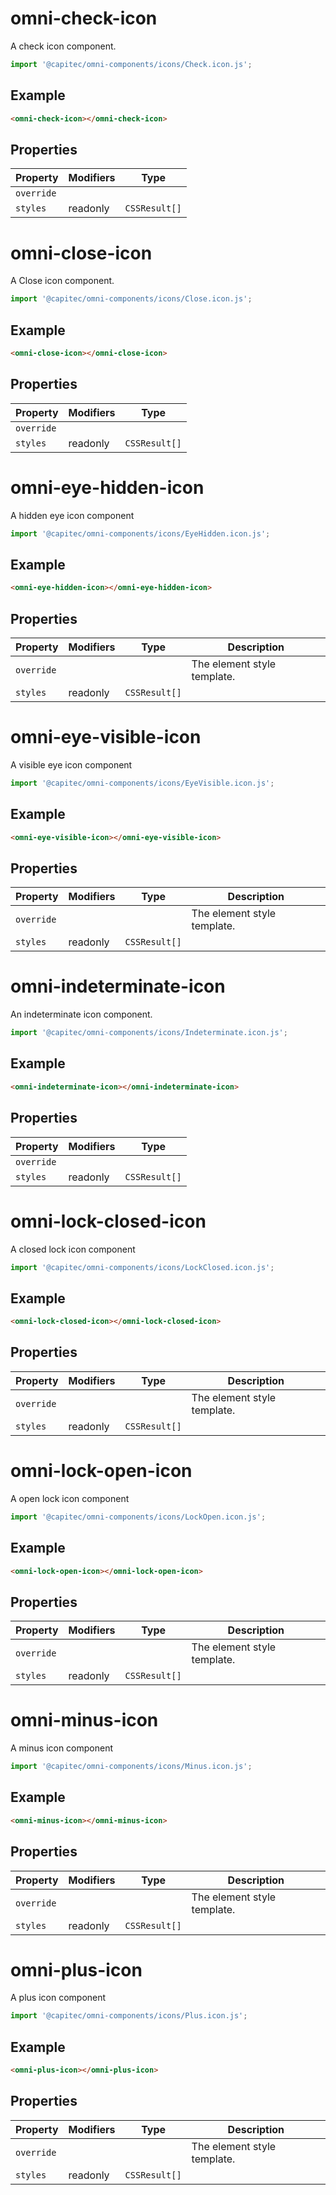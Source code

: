 # omni-check-icon

A check icon component.

```js
import '@capitec/omni-components/icons/Check.icon.js';
```

## Example

```html
<omni-check-icon></omni-check-icon>
```

## Properties

| Property   | Modifiers | Type          |
|------------|-----------|---------------|
| `override` |           |               |
| `styles`   | readonly  | `CSSResult[]` |


# omni-close-icon

A Close icon component.

```js
import '@capitec/omni-components/icons/Close.icon.js';
```

## Example

```html
<omni-close-icon></omni-close-icon>
```

## Properties

| Property   | Modifiers | Type          |
|------------|-----------|---------------|
| `override` |           |               |
| `styles`   | readonly  | `CSSResult[]` |


# omni-eye-hidden-icon

A hidden eye icon component

```js
import '@capitec/omni-components/icons/EyeHidden.icon.js';
```

## Example

```html
<omni-eye-hidden-icon></omni-eye-hidden-icon>
```

## Properties

| Property   | Modifiers | Type          | Description                 |
|------------|-----------|---------------|-----------------------------|
| `override` |           |               | The element style template. |
| `styles`   | readonly  | `CSSResult[]` |                             |


# omni-eye-visible-icon

A visible eye icon component

```js
import '@capitec/omni-components/icons/EyeVisible.icon.js';
```

## Example

```html
<omni-eye-visible-icon></omni-eye-visible-icon>
```

## Properties

| Property   | Modifiers | Type          | Description                 |
|------------|-----------|---------------|-----------------------------|
| `override` |           |               | The element style template. |
| `styles`   | readonly  | `CSSResult[]` |                             |


# omni-indeterminate-icon

An indeterminate icon component.

```js
import '@capitec/omni-components/icons/Indeterminate.icon.js';
```

## Example

```html
<omni-indeterminate-icon></omni-indeterminate-icon>
```

## Properties

| Property   | Modifiers | Type          |
|------------|-----------|---------------|
| `override` |           |               |
| `styles`   | readonly  | `CSSResult[]` |


# omni-lock-closed-icon

A closed lock icon component

```js
import '@capitec/omni-components/icons/LockClosed.icon.js';
```

## Example

```html
<omni-lock-closed-icon></omni-lock-closed-icon>
```

## Properties

| Property   | Modifiers | Type          | Description                 |
|------------|-----------|---------------|-----------------------------|
| `override` |           |               | The element style template. |
| `styles`   | readonly  | `CSSResult[]` |                             |


# omni-lock-open-icon

A open lock icon component

```js
import '@capitec/omni-components/icons/LockOpen.icon.js';
```

## Example

```html
<omni-lock-open-icon></omni-lock-open-icon>
```

## Properties

| Property   | Modifiers | Type          | Description                 |
|------------|-----------|---------------|-----------------------------|
| `override` |           |               | The element style template. |
| `styles`   | readonly  | `CSSResult[]` |                             |


# omni-minus-icon

A minus icon component

```js
import '@capitec/omni-components/icons/Minus.icon.js';
```

## Example

```html
<omni-minus-icon></omni-minus-icon>
```

## Properties

| Property   | Modifiers | Type          | Description                 |
|------------|-----------|---------------|-----------------------------|
| `override` |           |               | The element style template. |
| `styles`   | readonly  | `CSSResult[]` |                             |


# omni-plus-icon

A plus icon component

```js
import '@capitec/omni-components/icons/Plus.icon.js';
```

## Example

```html
<omni-plus-icon></omni-plus-icon>
```

## Properties

| Property   | Modifiers | Type          | Description                 |
|------------|-----------|---------------|-----------------------------|
| `override` |           |               | The element style template. |
| `styles`   | readonly  | `CSSResult[]` |                             |
